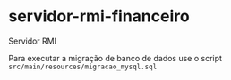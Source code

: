 # servidor-rmi-financeiro

Servidor RMI

Para executar a migração de banco de dados use o script `src/main/resources/migracao_mysql.sql`
